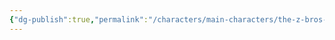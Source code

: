 ```yaml
---
{"dg-publish":true,"permalink":"/characters/main-characters/the-z-bros-protagonists/zop/"}
---
```


